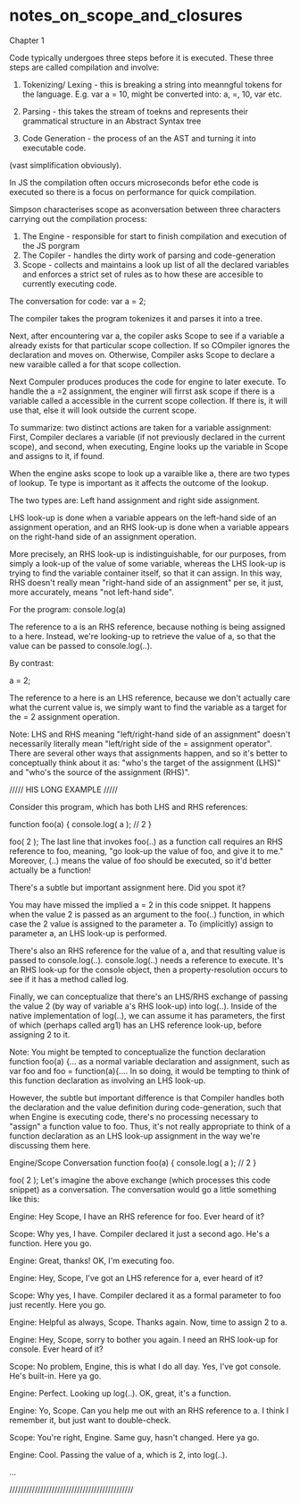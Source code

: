 # notes_on_scope_and_closures

Chapter 1

Code typically undergoes three steps before it is executed. These three steps are called compilation and involve:

1. Tokenizing/ Lexing - this is breaking a string into meanngful tokens for the language. E.g. var a = 10, might be converted into: a, =, 10, var etc.

2. Parsing - this takes the stream of toekns and represents their grammatical structure in an Abstract Syntax tree

3. Code Generation - the process of an the AST and turning it into executable code.

(vast simplification obviously).

In JS the compilation often occurs microseconds befor ethe code is executed so there is a focus on performance for quick compilation.

Simpson characterises scope as aconversation between three characters carrying out the compilation process:

1. The Engine - responsible for start to finish compilation and execution of the JS porgram
2. The Copiler - handles the dirty work of parsing and code-generation
3. Scope - collects and maintains a look up list of all the declared variables and enforces a strict set of rules as to how these are accesible to currently executing code.

The conversation for code: var a = 2;

The compiler takes the program tokenizes it and parses it into a tree.

Next, after encountering var a, the copiler asks Scope to see if a variable a already exists for that particular scope collection. If so COmpiler ignores the declaration and moves on. Otherwise, Compiler asks Scope to declare a new varaible called a for that scope collection.

Next Compuler produces produces the code for engine to later execute. To handle the a =2 assignment, the enginer will firrst ask scope if there is a variable called a accessible in the current scope collection. If there is, it will use that, else it will look outside the current scope.

To summarize: two distinct actions are taken for a variable assignment: First, Compiler declares a variable (if not previously declared in the current scope), and second, when executing, Engine looks up the variable in Scope and assigns to it, if found.

When the engine asks scope to look up a varaible like a, there are two types of lookup. Te type is important as it affects the outcome of the lookup.

The two types are: Left hand assignment and right side assignment.

LHS look-up is done when a variable appears on the left-hand side of an assignment operation, and an RHS look-up is done when a variable appears on the right-hand side of an assignment operation.

More precisely, an RHS look-up is indistinguishable, for our purposes, from simply a look-up of the value of some variable, whereas the LHS look-up is trying to find the variable container itself, so that it can assign. In this way, RHS doesn't really mean "right-hand side of an assignment" per se, it just, more accurately, means "not left-hand side".

For the program: console.log(a)

The reference to a is an RHS reference, because nothing is being assigned to a here. Instead, we're looking-up to retrieve the value of a, so that the value can be passed to console.log(..).

By contrast:

a = 2;

The reference to a here is an LHS reference, because we don't actually care what the current value is, we simply want to find the variable as a target for the = 2 assignment operation.

Note: LHS and RHS meaning "left/right-hand side of an assignment" doesn't necessarily literally mean "left/right side of the = assignment operator". There are several other ways that assignments happen, and so it's better to conceptually think about it as: "who's the target of the assignment (LHS)" and "who's the source of the assignment (RHS)".

///// HIS LONG EXAMPLE /////

Consider this program, which has both LHS and RHS references:

function foo(a) {
	console.log( a ); // 2
}

foo( 2 );
The last line that invokes foo(..) as a function call requires an RHS reference to foo, meaning, "go look-up the value of foo, and give it to me." Moreover, (..) means the value of foo should be executed, so it'd better actually be a function!

There's a subtle but important assignment here. Did you spot it?

You may have missed the implied a = 2 in this code snippet. It happens when the value 2 is passed as an argument to the foo(..) function, in which case the 2 value is assigned to the parameter a. To (implicitly) assign to parameter a, an LHS look-up is performed.

There's also an RHS reference for the value of a, and that resulting value is passed to console.log(..). console.log(..) needs a reference to execute. It's an RHS look-up for the console object, then a property-resolution occurs to see if it has a method called log.

Finally, we can conceptualize that there's an LHS/RHS exchange of passing the value 2 (by way of variable a's RHS look-up) into log(..). Inside of the native implementation of log(..), we can assume it has parameters, the first of which (perhaps called arg1) has an LHS reference look-up, before assigning 2 to it.

Note: You might be tempted to conceptualize the function declaration function foo(a) {... as a normal variable declaration and assignment, such as var foo and foo = function(a){.... In so doing, it would be tempting to think of this function declaration as involving an LHS look-up.

However, the subtle but important difference is that Compiler handles both the declaration and the value definition during code-generation, such that when Engine is executing code, there's no processing necessary to "assign" a function value to foo. Thus, it's not really appropriate to think of a function declaration as an LHS look-up assignment in the way we're discussing them here.

Engine/Scope Conversation
function foo(a) {
	console.log( a ); // 2
}

foo( 2 );
Let's imagine the above exchange (which processes this code snippet) as a conversation. The conversation would go a little something like this:

Engine: Hey Scope, I have an RHS reference for foo. Ever heard of it?

Scope: Why yes, I have. Compiler declared it just a second ago. He's a function. Here you go.

Engine: Great, thanks! OK, I'm executing foo.

Engine: Hey, Scope, I've got an LHS reference for a, ever heard of it?

Scope: Why yes, I have. Compiler declared it as a formal parameter to foo just recently. Here you go.

Engine: Helpful as always, Scope. Thanks again. Now, time to assign 2 to a.

Engine: Hey, Scope, sorry to bother you again. I need an RHS look-up for console. Ever heard of it?

Scope: No problem, Engine, this is what I do all day. Yes, I've got console. He's built-in. Here ya go.

Engine: Perfect. Looking up log(..). OK, great, it's a function.

Engine: Yo, Scope. Can you help me out with an RHS reference to a. I think I remember it, but just want to double-check.

Scope: You're right, Engine. Same guy, hasn't changed. Here ya go.

Engine: Cool. Passing the value of a, which is 2, into log(..).

...

////////////////////////////////////////////


